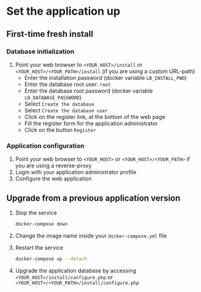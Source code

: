 # Set the application up

## First-time fresh install

### Database initialization

1. Point your web browser to `<YOUR_HOST>/install` or `<YOUR_HOST>/<YOUR_PATH>/install`
(if you are using a custom URL-path)
   - Enter the installation password (docker variable `LB_INSTALL_PWD`)
   - Enter the database root user: `root`
   - Enter the database root password (docker variable `LB_DATABASE_PASSWORD`)
   - Select `Create the database`
   - Select `Create the database user`
   - Click on the register link, at the bottom of the web page
   - Fill the register form for the application administrator
   - Click on the button `Register`

### Application configuration

1. Point your web browser to `<YOUR_HOST>` or `<YOUR_HOST>/<YOUR_PATH>`
if you are using a reverse-proxy
1. Login with your application administrator profile
1. Configure the web application

## Upgrade from a previous application version

1. Stop the service

   ```sh
   docker-compose down
   ```

1. Change the image name inside your `docker-compose.yml` file
1. Restart the service

   ```sh
   docker-compose up --detach
   ```

1. Upgrade the application database by accessing
`<YOUR_HOST>/install/configure.php` or
`<YOUR_HOST>/<YOUR_PATH>/install/configure.php`

